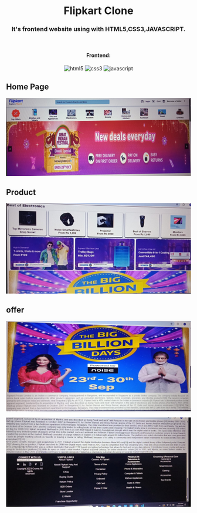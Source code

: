 <h1 align="center">Flipkart Clone</h1>

<h3 align="center"> It's frontend website using with HTML5,CSS3,JAVASCRIPT.</h3>

<br />


<h4 align="center">Frontend:</h4>

<p align="center">
  <img src="https://img.shields.io/badge/HTML5-E34F26?style=for-the-badge&logo=html5&logoColor=white" alt="html5" />
  <img src="https://img.shields.io/badge/CSS3-1572B6?style=for-the-badge&logo=css3&logoColor=white" alt="css3" />
  <img src="https://img.shields.io/badge/JavaScript-323330?style=for-the-badge&logo=javascript&logoColor=F7DF1E" alt="javascript" />
</p>

## Home Page

 ![home page](https://github.com/meenukashyap/Flipkart-clone/blob/d09a94b2a556ce026fc65b6f005f5f137bd7e827/e384ed25-bfcc-4de4-80f9-041efbf28fa2.jpg)
 
 ## Product

 ![BK RECOMMENDED](https://github.com/meenukashyap/Flipkart-clone/blob/d09a94b2a556ce026fc65b6f005f5f137bd7e827/ebb26ebe-427c-4e31-a242-eb5c5a74e59b.jpg)

 ## offer

 ![Footer](https://github.com/meenukashyap/Flipkart-clone/blob/eb91f0928702b5aa93523cdd8ccece7c0d4ebf78/0e13d202-aff9-40c6-987b-b2705da5679f.jpg)

  ![Footer](https://github.com/meenukashyap/Flipkart-clone/blob/d09a94b2a556ce026fc65b6f005f5f137bd7e827/1686bac7-1fcf-4556-8c9b-8c5ce9916180.jpg)
 

